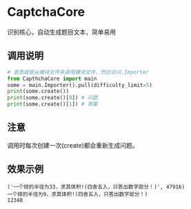# CaptchaCore

识别核心，自动生成题目文本，简单易用

## 调用说明

```python
# 意思就是从模块文件夹调用模块文件，然后访问.Importer
from CapthchaCore import main
some = main.Importer().pull(difficulty_limit=5)
print(some.create())
print(some.create()[0]) # 问题
print(some.create()[1]) # 答案
```
## 注意

调用时每次创建一次(create)都会重新生成问题。

## 效果示例
```
('一个球的半径为33，求其体积!(四舍五入，只答出数字部分！)', 47916)
一个球的半径为9，求其体积!(四舍五入，只答出数字部分！)
12348
```
